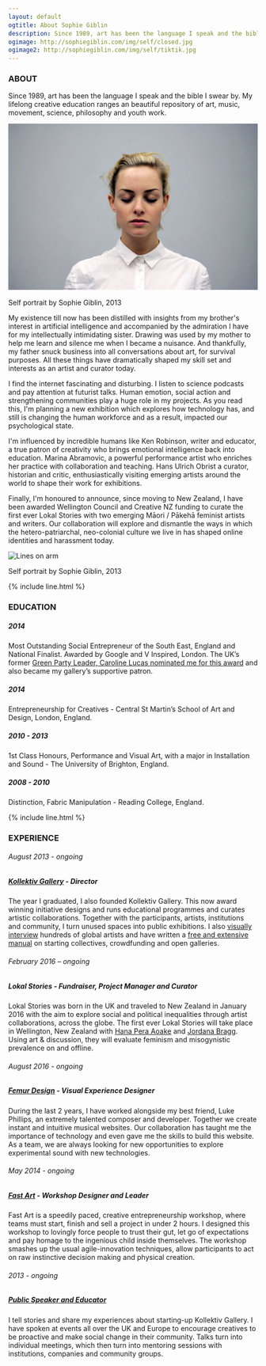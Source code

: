 ```yaml
---
layout: default
ogtitle: About Sophie Giblin
description: Since 1989, art has been the language I speak and the bible I swear by. My lifelong creative education ranges an exemplary repository of music, movement, art, science, philosophy and youth work.
ogimage: http://sophiegiblin.com/img/self/closed.jpg
ogimage2: http://sophiegiblin.com/img/self/tiktik.jpg
---
```


<h3 class="center">ABOUT</h3>

Since <span class="bold-number">1989</span>, art has been the language I speak and the bible I swear by. My lifelong creative education ranges an beautiful repository of art, music, movement, science, philosophy and youth work.

![Lines on arm](/img/self/closed.jpg "self portrait")

<span class="caption">Self portrait by Sophie Giblin, 2013</span>

My existence till now has been distilled with insights from my brother's interest in artificial intelligence and accompanied by the admiration I have for my intellectually intimidating sister. Drawing was used by my mother to help me learn and silence me when I became a nuisance. And thankfully, my father snuck business into all conversations about art, for survival purposes. All these things have dramatically shaped my skill set and interests as an artist and curator today.

I find the internet fascinating and disturbing. I listen to science podcasts and pay attention at futurist talks. Human emotion, social action and strengthening communities play a huge role in my projects. As you read this, I'm planning a new exhibition which explores how technology has, and still is changing the human workforce and as a result, impacted our psychological state. 

I'm influenced by incredible humans like Ken Robinson, writer and educator, a true patron of creativity who brings emotional intelligence back into education. Marina Abramovic, a powerful performance artist who enriches her practice with collaboration and teaching. Hans Ulrich Obrist a curator, historian and critic, enthusiastically visiting emerging artists around the world to shape their work for exhibitions.

Finally, I'm honoured to announce, since moving to New Zealand, I have been awarded Wellington Council and Creative NZ funding to curate the first ever Lokal Stories with two emerging Māori / Pākehā feminist artists and writers. Our collaboration will explore and dismantle the ways in which the hetero-patriarchal, neo-colonial culture we live in has shaped online identities and harassment today. 



![Lines on arm](/img/lines/mangled_face.jpg "self portrait")

<span class="caption">Self portrait by Sophie Giblin, 2013</span>

{% include line.html %}

<h3 class="center">EDUCATION</h3>

##### 2014
Most Outstanding Social Entrepreneur of the South East, England and National Finalist. Awarded by Google and V Inspired, London. The UK’s former [Green Party Leader, Caroline Lucas nominated me for this award](http://www.carolinelucas.com/latest/brighton%E2%80%99s-sophie-giblin-is-finalist-at-national-youth-volunteering-awards) and also became my gallery’s supportive patron.

##### 2014
Entrepreneurship for Creatives - Central St Martin’s School of Art and Design, London, England.

##### 2010 - 2013
1st Class Honours, Performance and Visual Art, with a major in Installation and Sound - The University of Brighton, England.

##### 2008 - 2010
Distinction, Fabric Manipulation - Reading College, England.

{% include line.html %}

<h3 class="center">EXPERIENCE</h3>

###### August 2013 - ongoing

##### [Kollektiv Gallery](http://www.kollektivgallery.com/) - Director
The year I graduated, I also founded Kollektiv Gallery. This now award winning initiative designs and runs educational programmes and curates artistic collaborations. Together with the participants, artists, institutions and community, I turn unused spaces into public exhibitions. I also [visually interview](http://www.kollektivgallery.com/artists/) hundreds of global artists and have written a [free and extensive manual](http://www.kollektivgallery.com/manual/) on starting collectives, crowdfunding and open galleries. 

###### February 2016 – ongoing

##### Lokal Stories - Fundraiser, Project Manager and Curator
Lokal Stories was born in the UK and traveled to New Zealand in January 2016 with the aim to explore social and political inequalities through artist collaborations, across the globe. The first ever Lokal Stories will take place in Wellington, New Zealand with [Hana Pera Aoake](http://blueoysterdunedin.tumblr.com/post/93824711984/a-maze-a-meditation-thoughts-on-to-two-recent) and [Jordana Bragg](http://www.ada.net.nz/artbase/jordana-bragg/). Using art & discussion, they will evaluate feminism and misogynistic prevalence on and offline. 

###### August 2016 - ongoing

##### [Femur Design](http://femurdesign.com/theremin/) - Visual Experience Designer
During the last 2 years, I have worked alongside my best friend, Luke Phillips, an extremely talented composer and developer. Together we create instant and intuitive musical websites. Our collaboration has taught me the importance of technology and even gave me the skills to build this website. As a team, we are always looking for new opportunities to explore experimental sound with new technologies.

###### May 2014 - ongoing

##### [Fast Art](http://www.kollektivgallery.com/fast-art/) - Workshop Designer and Leader
Fast Art is a speedily paced, creative entrepreneurship workshop, where teams must start, finish and sell a project in under 2 hours. I designed this workshop to lovingly force people to trust their gut, let go of expectations and pay homage to the ingenious child inside themselves. The workshop smashes up the usual agile-innovation techniques, allow participants to act on raw instinctive decision making and physical creation.

###### 2013 - ongoing

##### [Public Speaker and Educator](https://www.linkedin.com/in/sophiegiblin)
I tell stories and share my experiences about starting-up Kollektiv Gallery. I have spoken at events all over the UK and Europe to encourage creatives to be proactive and make social change in their community. Talks turn into individual meetings, which then turn into mentoring sessions with institutions, companies and community groups.
